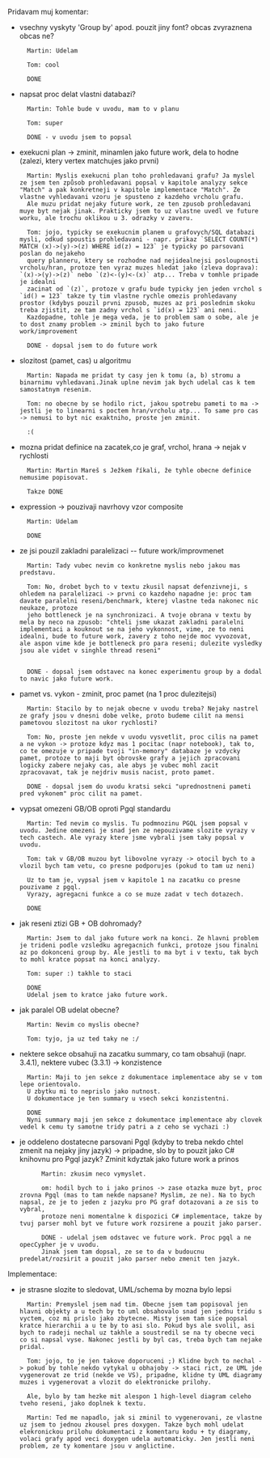 Pridavam muj komentar:

- vsechny vyskyty 'Group by' apod. pouzit jiny font? obcas zvyraznena obcas ne?

		Martin: Udelam
		
		Tom: cool
		
		DONE

- napsat proc delat vlastni databazi?

		Martin: Tohle bude v uvodu, mam to v planu
		
		Tom: super

		DONE - v uvodu jsem to popsal

- exekucni plan -> zminit, minamlen jako future work, dela to hodne (zalezi, ktery vertex matchujes jako prvni)

		Martin: Myslis exekucni plan toho prohledavani grafu? Ja myslel ze jsem ten způsob prohledavani popsal v kapitole analyzy sekce "Match" a pak konkretneji v kapitole implementace "Match". Ze vlastne vyhledavani vzoru je spusteno z kazdeho vrcholu grafu.
		Ale muzu pridat nejaky future work, ze ten zpusob prohledavani muye byt nejak jinak. Prakticky jsem to uz vlastne uvedl ve future worku, ale trochu oklikou u 3. odrazky v zaveru.

		Tom: jojo, typicky se exekucnim planem u grafovych/SQL databazi mysli, odkud spoustis prohledavani - napr. prikaz `SELECT COUNT(*) MATCH (x)->(y)->(z) WHERE id(z) = 123` je typicky po parsovani poslan do nejakeho 
		query planneru, ktery se rozhodne nad nejidealnejsi posloupnosti vrcholu/hran, protoze ten vyraz muzes hledat jako (zleva doprava): `(x)->(y)->(z)` nebo `(z)<-(y)<-(x)` atp... Treba v tomhle pripade je idealni 
		zacinat od `(z)`, protoze v grafu bude typicky jen jeden vrchol s `id() = 123` takze ty tim vlastne rychle omezis prohledavany prostor (kdybys pouzil prvni zpusob, muzes az pri poslednim skoku treba zjistit, ze tam zadny vrchol s `id(x) = 123` ani neni. 
		Kazdopadne, tohle je mega veda, je to problem sam o sobe, ale je to dost znamy problem -> zminil bych to jako future work/improvement

		DONE - dopsal jsem to do future work

- slozitost (pamet, cas) u algoritmu

		Martin: Napada me pridat ty casy jen k tomu (a, b) stromu a binarnimu vyhledavani.Jinak uplne nevim jak bych udelal cas k tem samostatnym resenim.

		Tom: no obecne by se hodilo rict, jakou spotrebu pameti to ma -> jestli je to linearni s poctem hran/vrcholu atp... To same pro cas -> nemusi to byt nic exaktniho, proste jen zminit.

		:(

- mozna pridat definice na zacatek,co je graf, vrchol, hrana -> nejak v rychlosti

		Martin: Martin Mareš s Ježkem říkali, že tyhle obecne definice nemusime popisovat.

		Takze DONE 

- expression -> pouzivaji navrhovy vzor composite

		Martin: Udelam
		
		DONE

- ze jsi pouzil zakladni paralelizaci
	  -- future work/improvmenet

		Martin: Tady vubec nevim co konkretne myslis nebo jakou mas predstavu.

		Tom: No, drobet bych to v textu zkusil napsat defenzivneji, s ohledem na paralelizaci -> prvni co kazdeho napadne je: proc tam davate paralelni reseni/benchmark, kterej vlastne teda nakonec nic neukaze, protoze
		jeho bottleneck je na synchronizaci. A tvoje obrana v textu by mela by neco na zpusob: "chteli jsme ukazat zakladni paralelni implementaci a kouknout se na jeho vykonnost, vime, ze to neni idealni, bude to future work, zavery z toho nejde moc vyvozovat, ale aspon vime kde je bottleneck pro para reseni; dulezite vysledky jsou ale videt v singhle thread reseni"


		DONE - dopsal jsem odstavec na konec experimentu group by a dodal to navic jako future work.


- pamet vs. vykon - zminit, proc pamet (na 1 proc dulezitejsi)

		Martin: Stacilo by to nejak obecne v uvodu treba? Nejaky nastrel ze grafy jsou v dnesni dobe velke, proto budeme cilit na mensi pametovou slozitost na ukor rychlosti?

		Tom: No, proste jen nekde v uvodu vysvetlit, proc cilis na pamet a ne vykon -> protoze kdyz mas 1 pocitac (napr notebook), tak to, co te omezuje v pripade tvoji "in-memory" databaze je vzdycky pamet, protoze to maji byt obrovske grafy a jejich zpracovani logicky zabere nejaky cas, ale abys je vubec mohl zacit zpracovavat, tak je nejdriv musis nacist, proto pamet. 

		DONE - dopsal jsem do uvodu kratsi sekci "uprednostneni pameti pred vykonem" proc cilit na pamet.


- vypsat omezeni GB/OB oproti Pgql standardu

		Martin: Ted nevim co myslis. Tu podmnozinu PGQL jsem popsal v uvodu. Jedine omezeni je snad jen ze nepouzivame slozite vyrazy v tech castech. Ale vyrazy ktere jsme vybrali jsem taky popsal v uvodu.

		Tom: tak v GB/OB muzou byt libovolne vyrazy -> otocil bych to a vlozil bych tam vetu, co presne podporujes (pokud to tam uz neni)

		Uz to tam je, vypsal jsem v kapitole 1 na zacatku co presne pouzivame z pgql.
		Vyrazy, agregacni funkce a co se muze zadat v tech dotazech.

		DONE 

- jak reseni ztizi GB + OB dohromady?

		Martin: Jsem to dal jako future work na konci. Ze hlavni problem je trideni podle vzsledku agregacnich funkci, protoze jsou finalni az po dokonceni group by. Ale jestli to ma byt i v textu, tak bych to mohl kratce popsat na konci analyzy.

		Tom: super :) takhle to staci

		DONE
		Udelal jsem to kratce jako future work. 

- jak paralel OB udelat obecne?

		Martin: Nevim co myslis obecne?

		Tom: tyjo, ja uz ted taky ne :/

- nektere sekce obsahuji na zacatku summary, co tam obsahuji (napr. 3.4.1), nektere vubec (3.3.1) -> konzistence

		Martin: Maji to jen sekce z dokumentace implementace aby se v tom lepe orientovalo.
		U zbytku mi to neprislo jako nutnost.
		U dokumentace je ten summary u vsech sekci konzistentni.

		DONE
		Nyni summary maji jen sekce z dokumentace implementace aby clovek vedel k cemu ty samotne tridy patri a z ceho se vychazi :)
		

- je oddeleno dostatecne parsovani Pgql (kdyby to treba nekdo chtel zmenit na nejaky jiny jazyk) -> pripadne, slo by to pouzit jako C# knihovnu pro Pgql jazyk? Zminit kdyztak jako future work a prinos

			Martin: zkusim neco vymyslet.

			om: hodil bych to i jako prinos -> zase otazka muze byt, proc zrovna Pgql (mas to tam nekde napsane? Myslim, ze ne). Na to bych napsal, ze je to jeden z jazyku pro PG graf dotazovani a ze sis to vybral, 
			protoze neni momentalne k dispozici C# implementace, takze by tvuj parser mohl byt ve future work rozsirene a pouzit jako parser. 

			DONE - udelal jsem odstavec ve future work. Proc pgql a ne opecCypher je v uvodu.
			Jinak jsem tam dopsal, ze se to da v budoucnu predelat/rozsirit a pouzit jako parser nebo zmenit ten jazyk.


Implementace:
- je strasne slozite to sledovat, UML/schema by mozna bylo lepsi

		Martin: Premyslel jsem nad tim. Obecne jsem tam popisoval jen hlavni objekty a u tech by to uml obsahovalo snad jen jednu tridu s vyctem, coz mi prislo jako zbytecne. Misty jsem tam sice popsal kratce hierarchii a u te by to asi slo. Pokud bys ale svolil, asi bych to radeji nechal uz takhle a soustredil se na ty obecne veci co si napsal vyse. Nakonec jestli by byl cas, treba bych tam nejake pridal. 

		Tom: jojo, to je jen takove doporuceni ;) Klidne bych to nechal -> pokud by tohle nekdo vytykal u obhajoby -> staci rict, ze UML jde vygenerovat ze trid (nekde ve VS), pripadne, klidne ty UML diagramy muzes i vygenerovat a vlozit do elektronicke prilohy. 
		
		Ale, bylo by tam hezke mit alespon 1 high-level diagram celeho tveho reseni, jako doplnek k textu. 

		Martin: Ted me napadlo, jak si zminil to vygenerovani, ze vlastne uz jsem to jednou zkousel pres doxygen. Takze bych mohl udelat elekronickou prilohu dokumentaci z komentaru kodu + ty diagramy, volaci grafy apod veci doxygen udela automaticky. Jen jestli neni problem, ze ty komentare jsou v anglictine.